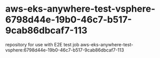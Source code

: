 # aws-eks-anywhere-test-vsphere-6798d44e-19b0-46c7-b517-9cab86dbcaf7-113
repository for use with E2E test job aws-eks-anywhere-test-vsphere:6798d44e-19b0-46c7-b517-9cab86dbcaf7-113
